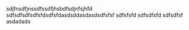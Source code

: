 sdjfnsdfjnssdfssdfjhsbdfsdjnfsjhfd
sdfsdfsdfsdfsfdsdfsfdasdsddasdasdsdfsfsf
sdfsfsfd
sdfsdfsfd
sdfsdfsf
asdadads
